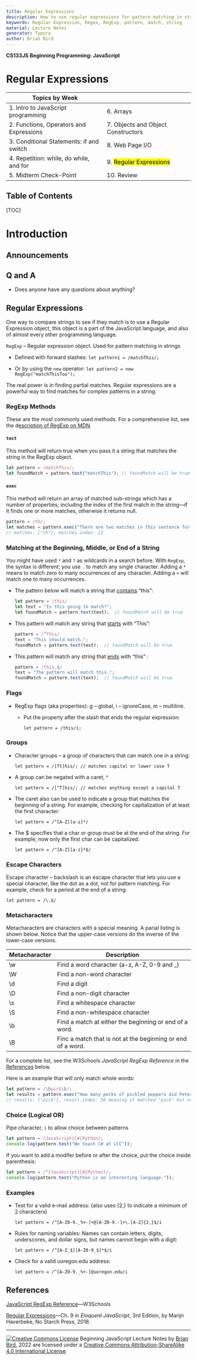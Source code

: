 ```yaml
---
title: Regular Expressions
description: How to use regular expressions for pattern matching in strings.
keywords: Regular Expression, Regex, RegExp, pattern, match, string
material: Lecture Notes
generator: Typora
author: Brian Bird
---
```




**CS133JS Beginning Programming: JavaScript**

<h1>Regular Expressions</h1>


| Topics by Week                           |                                     |
| ---------------------------------------- | ----------------------------------- |
| 1. Intro to JavaScript programming       | 6. Arrays                           |
| 2. Functions, Operators and Expressions  | 7. Objects and Object Constructors  |
| 3. Conditional Statements: if and switch | 8. Web Page I/O                     |
| 4. Repetition: while, do while, and for  | 9. <mark>Regular Expressions</mark> |
| 5. Midterm Check-Point                   | 10. Review                          |


<h2>Table of Contents</h2>

[TOC]

# Introduction

## Announcements



## Q and A

- Does anyone have any questions about anything?

  

## Regular Expressions

One way to compare strings to see if they match is to use a  Regular Expression object, this object is a part of the JavaScript language, and also of almost every other programming language.

`RegExp` – Regular expression object. Used for pattern matching in strings

- Defined with forward slashes: `let pattern1 = /matchThis/;`

- Or by using the `new` operator: `let pattern2 = new RegExp("matchThisToo");`

The real power is in finding partial matches. Regular expressions are a powerful way to find matches for complex patterns in a string.

### RegExp Methods

These are the most commonly used methods. For a comprehensive list, see the d[escription of RegExp on MDN](https://developer.mozilla.org/en-US/docs/Web/JavaScript/Reference/Global_Objects/RegExp).

#### `test`  

This method will return true when you pass it a string that matches the string in the RegExp object.

```javascript
let pattern = /matchThis/;
let foundMatch = pattern.test("matchThis"); // foundMatch will be true
```

#### `exec`

This method will return an array of matched sub-strings which has a number of properties; including the index of the first match in the string&mdash;if it finds one or more matches, otherwise it returns null.

```javascript
pattern = /th/;
let matches = pattern.exec("There are two matches in this sentence for 'th'.");
// matches: ["th"], matches.index: 13
```



### Matching at the Beginning, Middle, or End of a String

You might have used `*` and `?` as wildcards in a search before. 
 With `RegExp`, the syntax is different; you use `.` to match any single character. 
 Adding a `*` means to match zero to many occurrences of any character. 
 Adding a `+` will match one to many occurrences.

- The pattern below will match a string that <u>contains</u> “this”:

   ````javascript
   let pattern = /this/
   let text = "Is this going to match?";
   let foundMatch = pattern.test(text);  // foundMatch will be true
   ````

- This pattern will match any string that <u>starts</u> with “This”:

   ````javascript
  pattern = /^This/
  text = "This should match.";
  foundMatch = pattern.test(text);  // foundMatch will be true
  ````

- This pattern will match any string that <u>ends</u> with “this” : 

  ````javascript
  pattern = /this.$/
  text = "The pattern will match this.";
  foundMatch = pattern.test(text);  // foundMatch will be true
  ````

### Flags

- RegExp flags (aka properties): g – global, i – ignoreCase, m – multiline.

  - Put the property after the slash that ends the regular expression: 

    `let pattern = /this/i;`

### Groups

- Character groups – a group of characters that can match one in a string:

  `let pattern = /[Tt]his/; // matches capital or lower case T`

- A group can be negated with a caret, ^ 

  `let pattern = /[^T]his/; // matches anything except a capital T`

- The caret also can be used to indicate a group that matches the beginning of a string. For example, checking for capitalization of at least the first character: 

  `let pattern = /^[A-Z][a-z]*/`

- The $ specifies that a char or group must be at the end of the string. For example, now only the first char can be capitalized:  

  `let pattern = /^[A-Z][a-z]*$/`

### Escape Characters

Escape character – backslash is an escape character that lets you use a special character, like the dot as a dot, not for pattern matching. For example, check for a period at the end of a string:

`let pattern = /\.$/`

### Metacharacters

Metacharacters are characters with a special meaning. A parial listing is shown below. Notice that the upper-case versions do the inverse of the lower-case versions. 

| Metacharacter | Description                                                  |
| ------------- | ------------------------------------------------------------ |
| \w            | Find a word character (a-z, A-Z, 0-9 and _)                  |
| \W            | Find a non-word character                                    |
| \d            | Find a digit                                                 |
| \D            | Find a non-digit character                                   |
| \s            | Find a whitespace character                                  |
| \S            | Find a non-whitespace character                              |
| \b            | Find a match at either the beginning or end of a word.       |
| \B            | Finc a match that is not at the  beginning or end of a word. |

For a complete list, see the W3Schools *JavaScript RegExp Reference* in the [References](#References) below.

Here is an example that will only match whole words:

```javascript
let pattern = /\bpick\b/;
let results = pattern.exec("How many pecks of pickled peppers did Peter Piper pick?"); 
// results: ["pick"], result.index: 50 meaning it matched "pick" but not "pickled"
```

#### 

### Choice (Logical OR)

Pipe character, `|` to allow choice between patterns 

````javascript
let pattern = /JavaScript|C#|Python/;
console.log(pattern.test("We teach C# at LCC"));
````

If you want to add a modifer before or after the choice, put the choice inside parenthesis:

````javascript
let pattern = /^(JavaScript|C#|Python)/;
console.log(pattern.test("Python is an interesting language."));
````

### 

### Examples

- Test for a valid e-mail address: 
   (also uses {2,} to indicate a minimum of 2 characters)

  `let pattern = /^[A-Z0-9._%+-]+@[A-Z0-9.-]+\.[A-Z]{2,}$/i`

- Rules for naming variables:  Names can contain letters, digits, underscores, and dollar signs, but names cannot begin with a digit: 

  `let pattern = /^[A-Z_$][A-Z0-9_$]*$/i`

- Check for a valid uoregon.edu address:

  `let pattern = /^[A-Z0-9._%+-]@uoregon.edu/i`



## References

[JavaScript RegExp Reference](http://www.w3schools.com/jsref/jsref_obj_regexp.asp)&mdash;W3Schools

[Regular Expressions](https://eloquentjavascript.net/09_regexp.html)&mdash;Ch. 9 in *Eloquent JavaScript*, 3rd Edition, by Marijn Haverbeke, No Starch Press, 2018.

------

[![Creative Commons License](https://i.creativecommons.org/l/by-sa/4.0/88x31.png)](http://creativecommons.org/licenses/by-sa/4.0/) Beginning JavaScript Lecture Notes by [Brian Bird](https://profbird.online), <time>2022</time> are licensed under a [Creative Commons Attribution-ShareAlike 4.0 International License](http://creativecommons.org/licenses/by-sa/4.0/). 